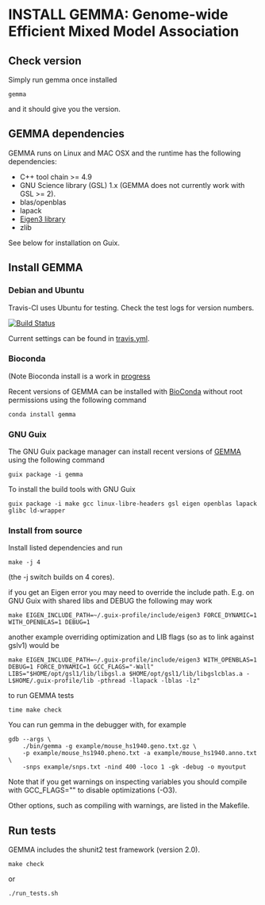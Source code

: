 # INSTALL GEMMA: Genome-wide Efficient Mixed Model Association

## Check version

Simply run gemma once installed

    gemma

and it should give you the version.

## GEMMA dependencies

GEMMA runs on Linux and MAC OSX and the runtime has the following
dependencies:

* C++ tool chain >= 4.9
* GNU Science library (GSL) 1.x (GEMMA does not currently work with GSL >= 2).
* blas/openblas
* lapack
* [Eigen3 library](http://eigen.tuxfamily.org/dox/)
* zlib

See below for installation on Guix.

## Install GEMMA

### Debian and Ubuntu

Travis-CI uses Ubuntu for testing. Check the test logs for version numbers.

[![Build Status](https://travis-ci.org/genetics-statistics/GEMMA.svg?branch=master)](https://travis-ci.org/genetics-statistics/GEMMA)

Current settings can be found in [travis.yml](.travis.yml).

### Bioconda

(Note Bioconda install is a work in [progress](https://github.com/genetics-statistics/GEMMA/issues/52)

Recent versions of GEMMA can be installed with
[BioConda](http://ddocent.com/bioconda/) without root permissions using the following
command

    conda install gemma

### GNU Guix

The GNU Guix package manager can install recent versions of [GEMMA](https://www.gnu.org/software/guix/packages/g.html)
using the following command

    guix package -i gemma

To install the build tools with GNU Guix

    guix package -i make gcc linux-libre-headers gsl eigen openblas lapack glibc ld-wrapper

### Install from source

Install listed dependencies and run

	make -j 4

(the -j switch builds on 4 cores).

if you get an Eigen error you may need to override the include
path. E.g. on GNU Guix with shared libs and DEBUG the following may
work

	make EIGEN_INCLUDE_PATH=~/.guix-profile/include/eigen3 FORCE_DYNAMIC=1 WITH_OPENBLAS=1 DEBUG=1

another example overriding optimization and LIB flags (so as to link against gslv1) would be

    make EIGEN_INCLUDE_PATH=~/.guix-profile/include/eigen3 WITH_OPENBLAS=1 DEBUG=1 FORCE_DYNAMIC=1 GCC_FLAGS="-Wall" LIBS="$HOME/opt/gsl1/lib/libgsl.a $HOME/opt/gsl1/lib/libgslcblas.a -L$HOME/.guix-profile/lib -pthread -llapack -lblas -lz"

to run GEMMA tests

	time make check

You can run gemma in the debugger with, for example

	gdb --args \
		./bin/gemma -g example/mouse_hs1940.geno.txt.gz \
		-p example/mouse_hs1940.pheno.txt -a example/mouse_hs1940.anno.txt \
		-snps example/snps.txt -nind 400 -loco 1 -gk -debug -o myoutput

Note that if you get <optimized out> warnings on inspecting variables you
should compile with GCC_FLAGS="" to disable optimizations (-O3).

Other options, such as compiling with warnings, are listed in the
Makefile.

## Run tests

GEMMA includes the shunit2 test framework (version 2.0).

    make check

or

    ./run_tests.sh
